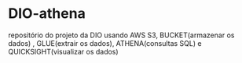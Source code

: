 # DIO-athena
repositório do projeto da DIO usando AWS S3, BUCKET(armazenar os dados) , GLUE(extrair os dados), ATHENA(consultas SQL) e QUICKSIGHT(visualizar os dados)
